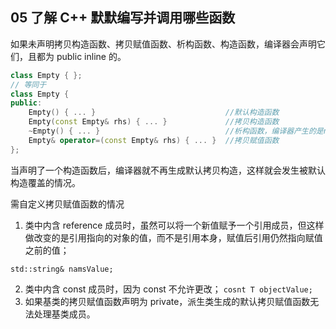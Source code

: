 
## 05 了解 C++ 默默编写并调用哪些函数
如果未声明拷贝构造函数、拷贝赋值函数、析构函数、构造函数，编译器会声明它们，且都为 public inline 的。
```cpp
class Empty { };
// 等同于
class Empty { 
public:
	Empty() { ... }                             //默认构造函数
	Empty(const Empty& rhs) { ... }             //拷贝构造函数 
	~Empty() { ... }                            //析构函数，编译器产生的是non-virtual
	Empty& operator=(const Empty& rhs) { ... }  //拷贝赋值函数
}; 
```
当声明了一个构造函数后，编译器就不再生成默认拷贝构造，这样就会发生被默认构造覆盖的情况。

需自定义拷贝赋值函数的情况
1. 类中内含 reference 成员时，虽然可以将一个新值赋予一个引用成员，但这样做改变的是引用指向的对象的值，而不是引用本身，赋值后引用仍然指向赋值之前的值；

`std::string& namsValue;`

2. 类中内含 const 成员时，因为 const 不允许更改；
`cosnt T objectValue;`
3. 如果基类的拷贝赋值函数声明为 private，派生类生成的默认拷贝赋值函数无法处理基类成员。
